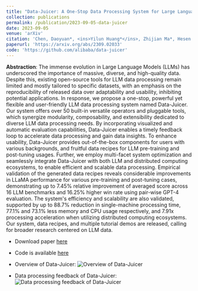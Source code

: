 ```yaml
---
title: "Data-Juicer: A One-Stop Data Processing System for Large Language Models"
collection: publications
permalink: /publication/2023-09-05-data-juicer
date: 2023-09-05
venue: 'arXiv'
citation: 'Chen, Daoyuan*, <ins>Yilun Huang*</ins>, Zhijian Ma*, Hesen Chen*, Xuchen Pan, Ce Ge, Dawei Gao et al. "Data-Juicer: A One-Stop Data Processing System for Large Language Models." arXiv preprint arXiv:2309.02033 (2023).'
paperurl: 'https://arxiv.org/abs/2309.02033'
code: 'https://github.com/alibaba/data-juicer'
---
```


<strong>Abstraction</strong>: The immense evolution in Large Language Models (LLMs) has underscored the importance of massive, diverse, and high-quality data. Despite this, existing open-source tools for LLM data processing remain limited and mostly tailored to specific datasets, with an emphasis on the reproducibility of released data over adaptability and usability, inhibiting potential applications. In response, we propose a one-stop, powerful yet flexible and user-friendly LLM data processing system named Data-Juicer. Our system offers over 50 built-in versatile operators and pluggable tools, which synergize modularity, composability, and extensibility dedicated to diverse LLM data processing needs. By incorporating visualized and automatic evaluation capabilities, Data-Juicer enables a timely feedback loop to accelerate data processing and gain data insights. To enhance usability, Data-Juicer provides out-of-the-box components for users with various backgrounds, and fruitful data recipes for LLM pre-training and post-tuning usages. Further, we employ multi-facet system optimization and seamlessly integrate Data-Juicer with both LLM and distributed computing ecosystems, to enable efficient and scalable data processing. Empirical validation of the generated data recipes reveals considerable improvements in LLaMA performance for various pre-training and post-tuning cases, demonstrating up to 7.45% relative improvement of averaged score across 16 LLM benchmarks and 16.25% higher win rate using pair-wise GPT-4 evaluation. The system's efficiency and scalability are also validated, supported by up to 88.7% reduction in single-machine processing time, 77.1% and 73.1% less memory and CPU usage respectively, and 7.91x processing acceleration when utilizing distributed computing ecosystems. Our system, data recipes, and multiple tutorial demos are released, calling for broader research centered on LLM data.

- Download paper [here](https://arxiv.org/abs/2309.02033)
- Code is available [here](https://github.com/alibaba/data-juicer)

- Overview of Data-Juicer:
![Overview of Data-Juicer](https://img.alicdn.com/imgextra/i4/O1CN01uvLL0T1VIaX28dMLg_!!6000000002630-2-tps-2509-1192.png)

- Data processing feedback of Data-Juicer:
![Data processing feedback of Data-Juicer](https://img.alicdn.com/imgextra/i1/O1CN011E99C01ndLZ55iCUS_!!6000000005112-0-tps-2701-1050.jpg)